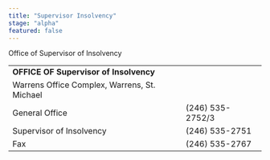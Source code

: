 ```yaml
---
title: "Supervisor Insolvency"
stage: "alpha"
featured: false
---
```


Office of Supervisor of Insolvency

|  |  |
| --- | --- |
| **OFFICE OF Supervisor of Insolvency** | |
| Warrens Office Complex, Warrens, St. Michael | |
| General Office | (246) 535-2752/3 |
| Supervisor of Insolvency | (246) 535-2751 |
| Fax | (246) 535-2767 |